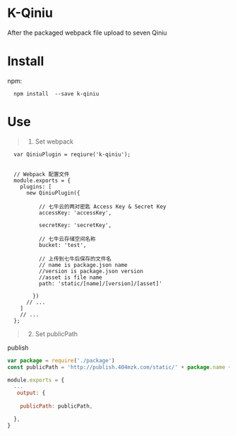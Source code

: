 # K-Qiniu

After the packaged webpack file upload to seven Qiniu

# Install

npm:

```
  npm install  --save k-qiniu
```


# Use

> 1. Set webpack 

```
  var QiniuPlugin = reqiure('k-qiniu');
    

  // Webpack 配置文件
  module.exports = {
    plugins: [
      new QiniuPlugin({

          // 七牛云的两对密匙 Access Key & Secret Key
          accessKey: 'accessKey',
        
          secretKey: 'secretKey',
        
          // 七牛云存储空间名称
          bucket: 'test',
          
          // 上传到七牛后保存的文件名
          // name is package.json name
          //version is package.json version
          //asset is file name
          path: 'static/[name]/[version]/[asset]'

        })
      // ...
    ]
    // ...
  };

```

> 2. Set publicPath

publish 

```javascript
var package = require('./package')
const publicPath = 'http://publish.404mzk.com/static/' + package.name + "/" + package.version +"/"

module.exports = {
  ...
   output: {
    
    publicPath: publicPath,

  },
}
```


